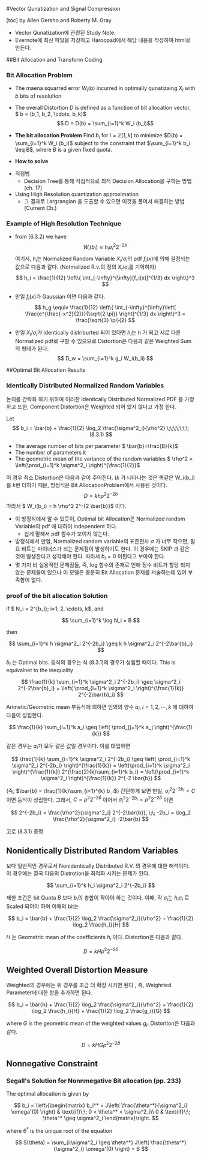 #Vector Qunatization and Signal Compression

[toc]
by Allen Gersho and Roberty M. Gray

- Vector Qunatization에 관련된 Study Note.
- Evernote에 최신 파일을 저장하고 Haroopad에서 해당 내용을 작성하여 html로 만든다.

##Bit Allocation and Transform Coding


### Bit Allocation Problem

* The maena squarred error $W_i(b)$ incurred in optimally qunatizaing $X_i$ with $b$ bits of resolution
* The overall Distortion $D$ is defined as a function of bit allocation vector, $ b = (b_1, b_2, \cdots, b_k)$
$$ D = D(b) = \sum_{i=1}^k W_i (b_i)$$

* **The bit allocation Problem** 
Find $b_i$ for $i=\mathbb{Z}[1, k]$ to minimize $D(b) = \sum_{i=1}^k W_i (b_i)$ subject to the constraint that $\sum_{i=1}^k b_i \leq B$, where $B$ is a given fixed quota. 

* **How to solve** 
 - 직접법 
   - Decision Tree를 통해 직접적으로 최적 Decision Allocation을 구하는 방법 (ch. 17)
 - Using High Resolution quantization approximation
   - 그 결과로 Largrangian 을 도출할 수 있으면 이것을 풀어서 해결하는 방법 (Current Ch.)


### Example of High Resolution Technique
- from (6.3.2) we have
$$ W_i (b_i) \approx h_i \sigma_i^2 2^{-2b} $$
여기서, $h_i$는 Normalized Random Variable $X_i/\sigma_i$의 pdf $f_i(x)$에 의해 결정되는 값으로 다음과 같다. (Notmalized R.v.의 정의 $X_i/\sigma_i$를 기억하자)
$$ h_i = \frac{1}{12} \left\{ \int_{-\infty}^{\infty}[f_i(x)]^{1/3} dx \right\}^3  $$

- 만일 $f_i(x)$가 Gaussian 이면 다음과 같다.
$$ h_g \equiv \frac{1}{12} \left\{ \int_{-\infty}^{\infty}\left[ \frac{e^{\frac{-x^2}{2}}}{\sqrt{2 \pi}} \right]^{1/3} dx \right\}^3 = \frac{\sqrt{3} \pi}{2} $$

- 만일 $X_i/\sigma_i$가 identically distriburted 되어 있다면 $h_i$는 $h$ 가 되고 서로 다른 Normalized pdf로 구할 수 있으므로 Distortion은 다음과 같은 Weighted Sum의 형태가 된다.
$$
D_w = \sum_{i=1}^k g_i W_i(b_ii)
$$

##Optimal Bit Allocation Results

### Identically Distributed Normalized Random Variables
 논의를 간략화 하기 위하여 이러한 Identically Distributed Normalized PDF 를 가정하고 또한, Component Distortion은 Weighted 되어 있지 않다고 가정 한다.

Let 
$$
b_i = \bar{b} + \frac{1}{2} \log_2 \frac{\sigma^2_i}{\rho^2} \;\;\;\;\;\;\;(8.3.1)
$$
* The average number of bits per parameter $ \bar{b}=\frac{B}{k}$
* The number of parameters $k$
* The geometric mean of the variance of the random variables $ \rho^2 = \left(\prod_{i=1}^k \sigma^2_i \right)^{\frac{1}{2}}$

이 경우 최소 Distortion은 다음과 같이 주어진다. ($k$ 가 나타나는 것은 똑같은 W_i(b_i)를 $k$번 더하기 때문, 방정식은 Bit AllocationProblem에서 사용된 것이다.
$$
D =k h \rho^2 2^{-2\bar{b}}   
$$ 
따라서 $ W_i(b_i) = h \rho^2 2^-{2 \bar{b}}$ 이다.
* 이 방정식에서 알 수 있듯이, Optimal bit Allocation은 Normalized random Variable의 pdf 에 대하여 independent 하다.
	* 쉽게 말해서  pdf 함수가 보이지 않는다.
* 방정식에서 만일, Normalized random variable의 표준편차 $\sigma$ 가 너무 작으면, 필요 비트는 마이너스가 되는 문제점이 발생하기도 한다. 이 경우에는 SKIP 과 같은 것이 발생한다고 생각해야 한다. 따라서 $b_i = 0$ 이된다고 보아야 한다.
* 몇 가지 비 실용적인 문제점들, 즉, log 함수의 존재로 인해 정수 비트가 할당 되지 않는 문제들이 있으나 이 모델은 충분히 Bit Allocation 문제를 서술하는데 있어 부족함이 없다.

### proof of the bit allocation Solution
if $ N_i = 2^{b_i}; i=1, 2, \cdots, k$, and

$$
\sum_{i=1}^k \log N_i = B
$$

then

$$
\sum_{i=1}^k h \sigma^2_i 2^{-2b_i} \geq k h \sigma^2_i 2^{-2\bar{b}_i}
$$

$\bar{b}_i$ 는 Optimal bits. 등식의 경우는 식 (8.3.1)의 경우가 성립할 때이다. This is equivalnet to the inequality

$$
\frac{1}{k} \sum_{i=1}^k \sigma^2_i 2^{-2b_i} \geq \sigma^2_i 2^{-2\bar{b}_i} = \left( \prod_{i=1}^k \sigma^2_i \right)^{\frac{1}{k}} 2^{-2\bar{b}_i}
$$

Arimetic/Geometric mean 부등식에 의하면 임의의 양수 $a_i, \; i=1, 2, \cdots, k$ 에 대하여 다음이 성립한다.

$$
\frac{1}{k} \sum_{i=1}^k a_i \geq \left( \prod_{j=1}^k a_j \right)^{\frac{1}{k}}
$$

같은 경우는 $a_i$가 모두 같은 값일 경우이다.  이를 대입하면 

$$
\frac{1}{k} \sum_{i=1}^k \sigma^2_i 2^{-2b_i} \geq \left( \prod_{i=1}^k \sigma^2_i 2^{-2b_i} \right)^{\frac{1}{k}} = \left(\prod_{i=1}^k \sigma^2_i \right)^{\frac{1}{k}} 2^{\frac{2}{k}\sum_{i=1}^k b_i} = \left(\prod_{i=1}^k \sigma^2_i \right)^{\frac{1}{k}} 2^{-2 \bar{b}}
$$

(즉, $\bar{b} = \frac{1}{k}\sum_{i=1}^{k} b_i$)
간단하게 보면 만일, $\sigma^2_i 2^{-2b_i} = C$ 이면 등식이 성립한다. 그래서, $C = \rho^2 2^{-2\bar{b}}$  이어서 $\sigma^2_i 2^{-2b_i} = \rho^2 2^{-2\bar{b}}$ 이면 

$$
2^{-2b_i} = \frac{\rho^2}{\sigma^2_i} 2^{-2\bar{b}}, \;\; -2b_i = \log_2 \frac{\rho^2}{\sigma^2_i} -2\bar{b}
$$

고로 (8.3.1) 증명

## Nonidentically Distributed Random Variables
보다 일반적인 경우로서 Nonidentically Distributed R.V. 의 경우에 대한 해석이다.
이 경우에는 결국 다음의 Distrotion을 최적화 시키는 문제가 된다.

$$
\sum_{i=1}^k h_i \sigma^2_i 2^{-2b_i}
$$

제한 조건은 bit Quota $B$ 보다 $b_i$의 총합이 작아야 하는 것이다. 
이때, 각 $\sigma_i$는 $h_i\sigma_i$ 로 Scaled 되어야 하며 이때의 bit는 

$$
b_i = \bar{b} + \frac{1}{2} \log_2 \frac{\sigma^2_i}{\rho^2} + \frac{1}{2} \log_2 \frac{h_i}{H}
$$

$H$ 는 Geometric mean of the coefficients $h_i$ 이다.
Distortion은 다음과 같다.

$$
D = k H \rho^2 2^{-2 \bar{b}}
$$

## Weighted Overall Distortion Measure
Weighted의 경우에는 위 경우를 조금 더 확장 시키면 된다 , 즉, Weighrted Parameter에 대한 항을 추가하면 된다.

$$
b_i = \bar{b} + \frac{1}{2} \log_2 \frac{\sigma^2_i}{\rho^2} + \frac{1}{2} \log_2 \frac{h_i}{H} + \frac{1}{2} \log_2 \frac{g_i}{G}
$$

where $G$ is the geometric mean of the weighted values $g_i$.
Distortion은 다음과 같다.

$$
D = k H G \rho^2 2^{-2\bar{b}}
$$

## Nonnegative Constraint 
### Segall's Solution for Nonnmegative Bit allocation (pp. 233)
The optimal allocation is given by

$$
b_i = 
\left\{\begin{matrix}
b_i^* = J\left( \frac{\theta^*}{\sigma^2_i} \omega'(0) \right) & \text{if}\;\; 0 < \theta^* < \sigma^2_i\\ 
0 & \text{if}\;\; \theta^* \geq \sigma^2_i
\end{matrix}\right.
$$

where $\theta^*$ is the unique root of the equation

$$
S(\theta) = \sum_{i:\sigma^2_i \geq \theta^*} J\left( \frac{\theta^*}{\sigma^2_i} \omega'(0) \right) = B
$$




